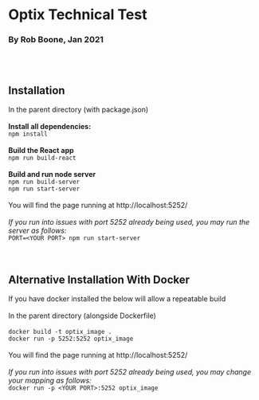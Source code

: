# Optix Technical Test

### By Rob Boone, Jan 2021
<br />
<br />

## Installation
In the parent directory (with package.json)
<br />
<br />
**Install all dependencies:**
<br />
`
npm install
`
<br />
<br />
**Build the React app**
<br />
`
npm run build-react
`
<br />
<br />
**Build and run node server**
<br />
`
npm run build-server
`
<br />
`
npm run start-server
`
<br />
<br />
You will find the page running at http://localhost:5252/
<br />
<br />
*If you run into issues with port 5252 already being used, you may run the server as follows:*
<br />
`
PORT=<YOUR PORT> npm run start-server
`
<br />
<br />
<br />
## Alternative Installation With Docker
If you have docker installed the below will allow a repeatable build
<br />
<br />
In the parent directory (alongside Dockerfile)
<br />
<br />
`
docker build -t optix_image .
`
<br/>
`
docker run -p 5252:5252 optix_image 
`
<br />
<br />
You will find the page running at http://localhost:5252/
<br />
<br />
*If you run into issues with port 5252 already being used, you may change your mapping as follows:*
<br />
`
docker run -p <YOUR PORT>:5252 optix_image
`
<br />